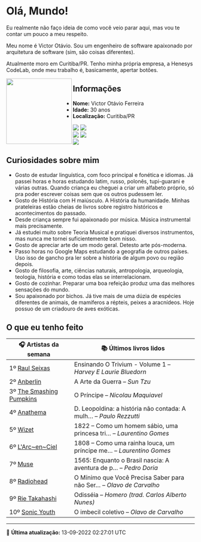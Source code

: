 # Olá, Mundo!

Eu realmente não faço ideia de como você veio parar aqui, mas vou te contar um pouco a meu respeito.

Meu nome é Victor Otávio. Sou um engenheiro de software apaixonado por arquitetura de software (sim, são coisas diferentes).

Atualmente moro em Curitiba/PR. Tenho minha própria empresa, a Henesys CodeLab, onde meu trabalho é, basicamente, apertar botões.

<img align="left" src="https://github.com/vctrtvfrrr/vctrtvfrrr/raw/master/octocat.png" alt="" width="175" />

## Informações

- **Nome:** Victor Otávio Ferreira
- **Idade:** 30 anos
- **Localização:** Curitiba/PR

[![](https://img.shields.io/badge/LinkedIn-victorotavio-blue)](https://www.linkedin.com/in/victorotavio/) [![](https://img.shields.io/badge/Twitter-@vctrtvfrrr-blue)](https://twitter.com/vctrtvfrrr)  
[![](https://img.shields.io/badge/GitHub-vctrtvfrrr-24292e)](https://github.com/vctrtvfrrr) [![](https://img.shields.io/badge/GitLab-vctrtvfrrr-ec5d16)](https://gitlab.com/vctrtvfrrr)  
[![](https://img.shields.io/badge/Email-victor@otavioferreira.com.br-red)](mailto:victor@otavioferreira.com.br)  

## Curiosidades sobre mim

-   Gosto de estudar linguística, com foco principal e fonética e idiomas. Já passei horas e horas estudando latim, russo, polonês, tupi-guarani e várias outras. Quando criança eu cheguei a criar um alfabeto próprio, só pra poder escrever coisas sem que os outros pudessem ler.
-   Gosto de História com H maiúsculo. A História da humanidade. Minhas prateleiras estão cheias de livros sobre registro históricos e acontecimentos do passado.
-   Desde criança sempre fui apaixonado por música. Música instrumental mais precisamente.
-   Já estudei muito sobre Teoria Musical e pratiquei diversos instrumentos, mas nunca me tornei suficientemente bom nisso.
-   Gosto de apreciar arte de um modo geral. Detesto arte pós-moderna.
-   Passo horas no Google Maps estudando a geografia de outros países. Uso isso de gancho pra ler sobre a história de algum povo ou região depois.
-   Gosto de filosofia, arte, ciências naturais, antropologia, arqueologia, teologia, história e como todas elas se interrelacionam.
-   Gosto de cozinhar. Preparar uma boa refeição produz uma das melhores sensações do mundo.
-   Sou apaixonado por bichos. Já tive mais de uma dúzia de espécies diferentes de animais, de mamiferos a répteis, peixes a aracnídeos. Hoje possuo de um criadouro de aves exóticas.


## O que eu tenho feito

|                            🎧 Artistas da semana                            |                      📚 Últimos livros lidos                      |
|-----------------------------------------------------------------------------|-------------------------------------------------------------------|
| 1º [Raul Seixas](https://www.last.fm/music/Raul+Seixas)                     | Ensinando O Trivium - Volume 1	–	_Harvey E Laurie Bluedorn_         |
| 2º [Anberlin](https://www.last.fm/music/Anberlin)                           | A Arte da Guerra	–	_Sun Tzu_                                        |
| 3º [The Smashing Pumpkins](https://www.last.fm/music/The+Smashing+Pumpkins) | O Príncipe	–	_Nicolau Maquiavel_                                    |
| 4º [Anathema](https://www.last.fm/music/Anathema)                           | D. Leopoldina: a história não contada: A mulh…	–	_Paulo Rezzutti_   |
| 5º [Wizet](https://www.last.fm/music/Wizet)                                 | 1822 – Como um homem sábio, uma princesa tri…	–	_Laurentino Gomes_  |
| 6º [L'Arc~en~Ciel](https://www.last.fm/music/L%27Arc~en~Ciel)               | 1808 – Como uma rainha louca, um príncipe me…	–	_Laurentino Gomes_  |
| 7º [Muse](https://www.last.fm/music/Muse)                                   | 1565: Enquanto o Brasil nascia: A aventura de p…	–	_Pedro Doria_    |
| 8º [Radiohead](https://www.last.fm/music/Radiohead)                         | O Mínimo que Você Precisa Saber para não Ser…	–	_Olavo de Carvalho_ |
| 9º [Rie Takahashi](https://www.last.fm/music/Rie+Takahashi)                 | Odisséia	–	_Homero (trad. Carlos Alberto Nunes)_                    |
| 10º [Sonic Youth](https://www.last.fm/music/Sonic+Youth)                    | O imbecil coletivo	–	_Olavo de Carvalho_                            |


---

🚀 **Última atualização:** 13-09-2022 02:27:01 UTC